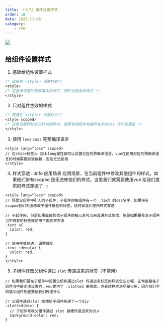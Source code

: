 ```yaml
---
title: （十八）组件设置样式
order: 18
date: 2022-11-06
category:
    - vue
---
```


![](https://image.zswei.xyz/img/202211121813358.webp)

## 给组件设置样式
1. 基础给组件设置样式
```css
/* 直接在 <style> 设置样式*/
<style>
/* 这里面设置的是最基本的样式，同时也是全局样式 */
</style>
```

2. 只对组件生效的样式
```css
/* 直接在 <style> 设置样式*/
<style scoped>
/* 这里设置的样式只针对组件内，就算其他组件有相同名字的css 也不会覆盖 */
</style>
```

3. 使用 `less` `sass` 等预编译语言
```less
<style lang="less" scoped>
// 在style标签上 加上lang属性就可以设置对应的预编译语言，vue在使用对应的预编译语言的时候需要安装依赖，否则无法使用
</style>
```

4. 样式穿透
:::info 应用场景
应用场景，在当前组件中修改其他组件的样式，如果他们带有scoped 是无法修他们的样式，这里我们就需要使用vue 给我们提供的样式穿透了
:::
```less
<style lang="less" scoped>
// 场景父组件中引入的子组件，子组件的根组件有一个 .text 的css名字，如果带有scopod我们无法修改子组件嵌套的标签，这时候我们使用样式穿透

// 不起作用，但是如果直接修改子组件的根元素可以用普通方式修改，但是如果要修改子组件当中嵌套的标签就使用下面这种方法
.text a{
  color: red;
}

// 使用样式穿透, 设置成功
.text :deep(a) {
  color: red;
}
</style>
```

5. 子组件修改父组件通过 `slot` 传递进来的标签（不常用）
```less
// 如果我们要在子组件中设置父组件通过slot 传递进来标签的样式怎么办呢，正常直接在子组件当中是无法设置的，veu提供了 :slotted 来修改，但是这种方法尽量少用，因为我们不知道父组件到底要给我们传递什么

// 父组件通过slot 插槽给子组件传递了一个div
:slotted(dev) {
  // 子组件修改父组件通过 slot 插槽传递进来的div
  background-color: red;
}
```
